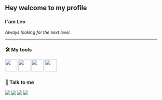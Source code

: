 ## Hey welcome to my profile
### I'am Leo

*Always looking for the next level.*
  
  <hr>
  
  ### 🛠️ My tools
  
  <div>
    <img height="40em" src="https://cdn.jsdelivr.net/gh/devicons/devicon/icons/html5/html5-original.svg"/>
    <img height="40em" src="https://cdn.jsdelivr.net/gh/devicons/devicon/icons/css3/css3-original.svg"/>
    <img height="40em" src="https://cdn.jsdelivr.net/gh/devicons/devicon/icons/javascript/javascript-original.svg"/>
    <img height="40em" src="https://cdn.jsdelivr.net/gh/devicons/devicon/icons/nodejs/nodejs-plain.svg"/>  
  </div>
  
  ### 💬 Talk to me
  <a href = "mailto:leonardodoprado231@gmail.com"><img src="https://img.shields.io/badge/Gmail-D14836?style=for-the-badge&logo=gmail&logoColor=white" target="_blank"></a>
    <a href="mailto:leonardodoprado0@outlook.com" target="_blank"><img src="https://img.shields.io/badge/Outlook-0078D4?style=for-the-badge&logo=microsoft-outlook&logoColor=white"    target="_blank"></a>
  <a href="https://www.linkedin.com/in/leodoprado/"><img src="https://img.shields.io/badge/-LinkedIn-%230077B5?style=for-the-badge&logo=linkedin&logoColor=white"    target="_blank"></a> 
 <a href="https://t.me/leodoprado" target="_blank"><img src="https://img.shields.io/badge/Telegram-2CA5E0?style=for-the-badge&logo=telegram&logoColor=white" target="_blank"></a>
